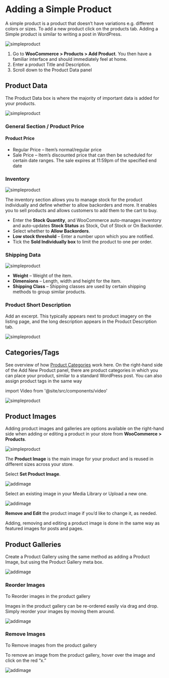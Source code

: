 # Adding a Simple Product

A simple product is a product that doesn’t have variations e.g. different colors or sizes. To add a new product click on the products tab. Adding a Simple product is similar to writing a post in WordPress.

![simpleproduct](./img/simpleproduct.png)

1. Go to **WooCommerce > Products > Add Product**. You then have a familiar interface and should immediately feel at home.
2. Enter a product Title and Description.
3. Scroll down to the Product Data panel 

## Product Data

The Product Data box is where the majority of important data is added for your products.

![simpleproduct](./img/productdata.png)

### General Section / Product Price

#### Product Price 

-  Regular Price – Item’s normal/regular price
-  Sale Price – Item’s discounted price that can then be scheduled for certain date ranges. The sale expires at 11:59pm of the specified end date

### Inventory

![simpleproduct](./img/inventory.png)

The inventory section allows you to manage stock for the product individually and define whether to allow backorders and more. It enables you to sell products and allows customers to add them to the cart to buy.
- Enter the **Stock Quantity**, and WooCommerce auto-manages inventory and auto-updates **Stock Status** as Stock, Out of Stock or On Backorder.
- Select whether to **Allow Backorders**.
- **Low stock threshold** – Enter a number upon which you are notified.
- Tick the **Sold Individually box** to limit the product to one per order.

### Shipping Data

![simpleproduct](./img/shippingdata.png)

- **Weight** – Weight of the item.
- **Dimensions** – Length, width and height for the item.
- **Shipping Class** – Shipping classes are used by certain shipping methods to group similar products.

### Product Short Description

Add an excerpt. This typically appears next to product imagery on the listing page, and the long description appears in the Product Description tab.

![simpleproduct](./img/shortdesc.png)


## Categories/Tags

See overview of how [Product Categories](../ecommerce/productcategories) work here. On the right-hand side of the Add New Product panel, there are product categories in which you can place your product, similar to a standard WordPress post. You can also assign product tags in the same way

import Video from '@site/src/components/video'

![simpleproduct](./img/categoryprod.png)

## Product Images

Adding product images and galleries are options available on the right-hand side when adding or editing a product in your store from **WooCommerce > Products**.

![simpleproduct](./img/images.png)

The **Product Image** is the main image for your product and is reused in different sizes across your store.

Select **Set Product Image**.

![addimage](./img/addimage.png)

Select an existing image in your Media Library or Upload a new one.

![addimage](./img/image2.png)

**Remove and Edit** the product image if you’d like to change it, as needed.

Adding, removing and editing a product image is done in the same way as featured images for posts and pages.

## Product Galleries

Create a Product Gallery using the same method as adding a Product Image, but using the Product Gallery meta box.

![addimage](./img/prodgal.png)

### Reorder Images

To Reorder images in the product gallery

Images in the product gallery can be re-ordered easily via drag and drop. Simply reorder your images by moving them around.

![addimage](./img/redord.png)

### Remove Images

To Remove images from the product gallery

To remove an image from the product gallery, hover over the image and click on the red “x.”

![addimage](./img/remove.png)


